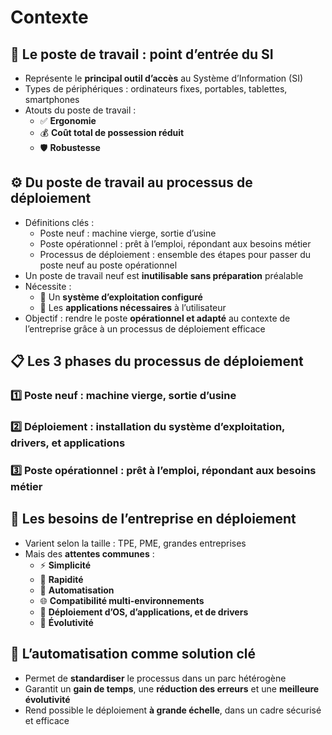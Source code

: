 # Contexte

## 🔌 **Le poste de travail : point d’entrée du SI**

- Représente le **principal outil d’accès** au Système d’Information (SI)
- Types de périphériques : ordinateurs fixes, portables, tablettes, smartphones
- Atouts du poste de travail :
  - ✅ **Ergonomie**
  - 💰 **Coût total de possession réduit**
  - 🛡️ **Robustesse**



## ⚙️ **Du poste de travail au processus de déploiement**

- Définitions clés :
  - Poste neuf : machine vierge, sortie d’usine
  - Poste opérationnel : prêt à l’emploi, répondant aux besoins métier
  - Processus de déploiement : ensemble des étapes pour passer du poste neuf au poste opérationnel
- Un poste de travail neuf est **inutilisable sans préparation** préalable
- Nécessite :
  - 🧩 Un **système d’exploitation configuré**
  - 🧰 Les **applications nécessaires** à l’utilisateur  
- Objectif : rendre le poste **opérationnel et adapté** au contexte de l’entreprise grâce à un
  processus de déploiement efficace



## 📋 **Les 3 phases du processus de déploiement**

### 1️⃣ **Poste neuf** : machine vierge, sortie d’usine

### 2️⃣ **Déploiement** : installation du système d’exploitation, drivers, et applications

### 3️⃣ **Poste opérationnel** : prêt à l’emploi, répondant aux besoins métier



## 🏢 **Les besoins de l’entreprise en déploiement**

- Varient selon la taille : TPE, PME, grandes entreprises
- Mais des **attentes communes** :
  - ⚡ **Simplicité**
  - 🚀 **Rapidité**
  - 🤖 **Automatisation**
  - 🌐 **Compatibilité multi-environnements**
  - 🧩 **Déploiement d’OS, d’applications, et de drivers**
  - 🔄 **Évolutivité**



## 🤖 **L’automatisation comme solution clé**

- Permet de **standardiser** le processus dans un parc hétérogène
- Garantit un **gain de temps**, une **réduction des erreurs** et une **meilleure évolutivité**
- Rend possible le déploiement **à grande échelle**, dans un cadre sécurisé et efficace
